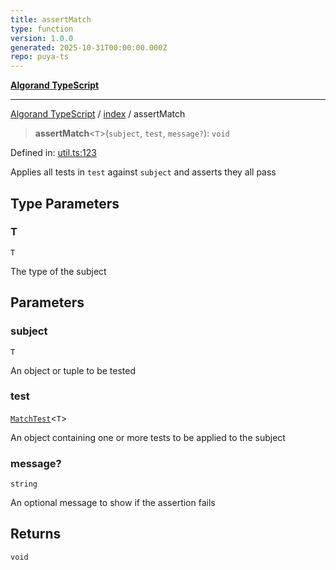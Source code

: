 ```yaml
---
title: assertMatch
type: function
version: 1.0.0
generated: 2025-10-31T00:00:00.000Z
repo: puya-ts
---
```


[**Algorand TypeScript**](/reference/algorand-typescript/api/readme/)

---

[Algorand TypeScript](docs/_md/modules) / [index](docs/_md/index/README) / assertMatch

> **assertMatch**\<`T`\>(`subject`, `test`, `message?`): `void`

Defined in: [util.ts:123](https://github.com/algorandfoundation/puya-ts/blob/main/packages/algo-ts/src/util.ts#L123)

Applies all tests in `test` against `subject` and asserts they all pass

## Type Parameters

### T

`T`

The type of the subject

## Parameters

### subject

`T`

An object or tuple to be tested

### test

[`MatchTest`](/reference/algorand-typescript/api/index/-internal-/type-aliases/matchtest/)\<`T`\>

An object containing one or more tests to be applied to the subject

### message?

`string`

An optional message to show if the assertion fails

## Returns

`void`
